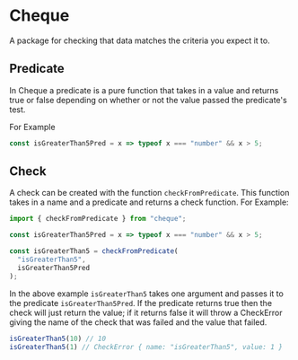 # Cheque

A package for checking that data matches the criteria you expect it to.

## Predicate

In Cheque a predicate is a pure function that takes in a value and returns true or false depending on whether or not the value passed the predicate's test.

For Example

```javascript
const isGreaterThan5Pred = x => typeof x === "number" && x > 5;
```

## Check

A check can be created with the function `checkFromPredicate`. This function takes in a name and a predicate and returns a check function. For Example:

```javascript
import { checkFromPredicate } from "cheque";

const isGreaterThan5Pred = x => typeof x === "number" && x > 5;

const isGreaterThan5 = checkFromPredicate(
  "isGreaterThan5",
  isGreaterThan5Pred
);
```

In the above example `isGreaterThan5` takes one argument and passes it to the predicate `isGreaterThan5Pred`. If the predicate returns true then the check will just return the value; if it returns false it will throw a CheckError giving the name of the check that was failed and the value that failed.

```javascript
isGreaterThan5(10) // 10
isGreaterThan5(1) // CheckError { name: "isGreaterThan5", value: 1 }
```

